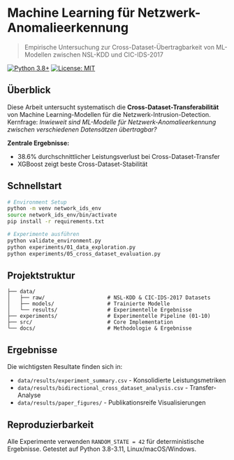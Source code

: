 # Machine Learning für Netzwerk-Anomalieerkennung

> Empirische Untersuchung zur Cross-Dataset-Übertragbarkeit von ML-Modellen zwischen NSL-KDD und CIC-IDS-2017

[![Python 3.8+](https://img.shields.io/badge/python-3.8+-blue.svg)](https://www.python.org/downloads/)
[![License: MIT](https://img.shields.io/badge/License-MIT-yellow.svg)](https://opensource.org/licenses/MIT)

## Überblick

Diese Arbeit untersucht systematisch die **Cross-Dataset-Transferabilität** von Machine Learning-Modellen für die Netzwerk-Intrusion-Detection. Kernfrage: *Inwieweit sind ML-Modelle für Netzwerk-Anomalieerkennung zwischen verschiedenen Datensätzen übertragbar?*

**Zentrale Ergebnisse:**
- 38.6% durchschnittlicher Leistungsverlust bei Cross-Dataset-Transfer
- XGBoost zeigt beste Cross-Dataset-Stabilität

## Schnellstart

```bash
# Environment Setup
python -m venv network_ids_env
source network_ids_env/bin/activate
pip install -r requirements.txt

# Experimente ausführen
python validate_environment.py
python experiments/01_data_exploration.py
python experiments/05_cross_dataset_evaluation.py
```

## Projektstruktur

```
├── data/
│   ├── raw/                    # NSL-KDD & CIC-IDS-2017 Datasets
│   ├── models/                 # Trainierte Modelle
│   └── results/                # Experimentelle Ergebnisse
├── experiments/                # Experimentelle Pipeline (01-10)
├── src/                        # Core Implementation
└── docs/                       # Methodologie & Ergebnisse
```

## Ergebnisse

Die wichtigsten Resultate finden sich in:
- `data/results/experiment_summary.csv` - Konsolidierte Leistungsmetriken
- `data/results/bidirectional_cross_dataset_analysis.csv` - Transfer-Analyse
- `data/results/paper_figures/` - Publikationsreife Visualisierungen

## Reproduzierbarkeit

Alle Experimente verwenden `RANDOM_STATE = 42` für deterministische Ergebnisse. Getestet auf Python 3.8-3.11, Linux/macOS/Windows.
